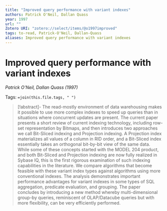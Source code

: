 ```yaml
---
title: "Improved query performance with variant indexes"
authors: Patrick O'Neil, Dallan Quass
year: 1997
url: ""
Zotero URI: "zotero://select/items/@o1997improved"
tags: to-read, Patrick-O'Neil, Dallan-Quass
aliases: Improved query performance with variant indexes
---
```


# Improved query performance with variant indexes  
_Patrick O'Neil, Dallan Quass (1997)_

Tags: `=join(this.file.tags, " ")`

> [!abstract]-
> The read-mostly environment of data warehousing makes it possible to use more complex indexes to speed up queries than in situations where concurrent updates are present. The current paper presents a short review of current indexing technology, including row-set representation by Bitmaps, and then introduces two approaches we call Bit-Sliced indexing and Projection indexing. A Projection index materializes all values of a column in RID order, and a Bit-Sliced index essentially takes an orthogonal bit-by-bit view of the same data. While some of these concepts started with the MODEL 204 product, and both Bit-Sliced and Projection indexing are now fully realized in Sybase IQ, this is the first rigorous examination of such indexing capabilities in the literature. We compare algorithms that become feasible with these variant index types against algorithms using more conventional indexes. The analysis demonstrates important performance advantages for variant indexes in some types of SQL aggregation, predicate evaluation, and grouping. The paper concludes by introducing a new method whereby multi-dimensional group-by queries, reminiscent of OLAP/Datacube queries but with more flexibility, can be very efficiently performed.


